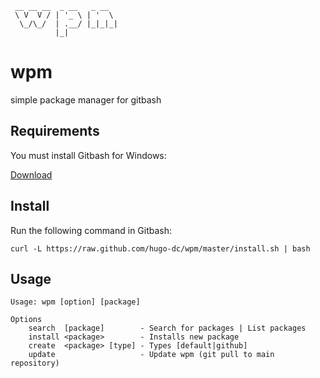 ```
 __ __ __  _ __   _ __  
 \ V  V / | '_ \ | '  \ 
  \_/\_/  | .__/ |_|_|_|
          |_|           
```

wpm 
===

simple package manager for gitbash

Requirements
------------

You must install Gitbash for Windows:

[Download](http://git-scm.com/download/win)

Install
-------

Run the following command in Gitbash:

    curl -L https://raw.github.com/hugo-dc/wpm/master/install.sh | bash

Usage
-----
    Usage: wpm [option] [package]

    Options
        search	[package]		 - Search for packages | List packages
        install	<package>		 - Installs new package
        create	<package> [type] - Types [default|github]
        update				     - Update wpm (git pull to main repository)

